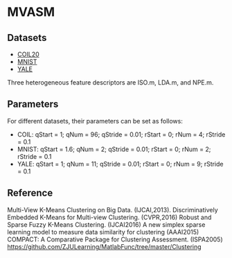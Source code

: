 # MVASM

## Datasets
* [COIL20](http://www.cs.columbia.edu/CAVE/software/softlib/coil-20.php)
* [MNIST](http://yann.lecun.com/exdb/mnist/)
* [YALE](http://www.cad.zju.edu.cn/home/dengcai/Data/FaceData.html)

Three heterogeneous feature descriptors are ISO.m, LDA.m, and NPE.m.

## Parameters
For different datasets, their parameters can be set as follows:
* COIL:  qStart = 1; qNum = 96; qStride = 0.01; rStart = 0; rNum = 4; rStride = 0.1
* MNIST: qStart = 1.6; qNum = 2; qStride = 0.01; rStart = 0; rNum = 2; rStride = 0.1
* YALE: qStart = 1; qNum = 11; qStride = 0.01; rStart = 0; rNum = 9; rStride = 0.1

## Reference
Multi-View K-Means Clustering on Big Data. (IJCAI,2013).
Discriminatively Embedded K-Means for Multi-view Clustering. (CVPR,2016)
Robust and Sparse Fuzzy K-Means Clustering. (IJCAI2016)
A new simplex sparse learning model to measure data similarity for clustering (AAAI2015)
COMPACT: A Comparative Package for Clustering Assessment. (ISPA2005)
https://github.com/ZJULearning/MatlabFunc/tree/master/Clustering
